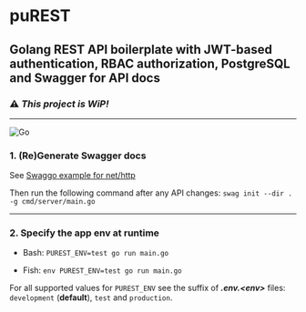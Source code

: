 # puREST

## Golang REST API boilerplate with JWT-based authentication, RBAC authorization, PostgreSQL and Swagger for API docs

### :warning: **_This project is WiP!_**

---
![Go](https://github.com/padurean/puREST/workflows/Go/badge.svg)

### **1. (Re)Generate Swagger docs**

See [Swaggo example for net/http](https://github.com/swaggo/http-swagger)

Then run the following command after any API changes:
`swag init --dir . -g cmd/server/main.go`

---

### **2. Specify the app env at runtime**

- Bash: `PUREST_ENV=test go run main.go`

- Fish: `env PUREST_ENV=test go run main.go`

For all supported values for `PUREST_ENV` see the suffix of _**.env.&lt;env&gt;**_ files:
`development` (**default**), `test` and `production`.

